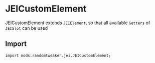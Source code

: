 # JEICustomElement

JEICustomElement extends `JEIElement`, so that all available `Getters` of `JEISlot` can be used

## Import

```zenscript
import mods.randomtweaker.jei.JEICustomElement;
```
